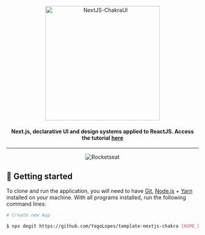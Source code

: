 <br>
<div align="center">
  <img width="300" alt="NextJS-ChakraUI" src="./.github/assets/Nextjs-ChakraUI.png" />

  <h4 align="center">
     Next.js, declarative UI and design systems applied to ReactJS. Access the tutorial <a href="https://www.youtube.com/watch?v=6TEo2AxW-oQ">here</a>
  </h4>
</div>

---

<p align="center">
  <img alt="Rocketseat" src="./.github/assets/login-rocketseat.png">
</p>

## 🚀 Getting started

To clone and run the application, you will need to have [Git](https://git-scm.com), [Node.js](https://nodejs.org) + [Yarn](https://yarnpkg.com) installed on your machine. With all programs installed, run the following command lines:

```bash
# Create new App

$ npx degit https://github.com/YagoLopes/template-nextjs-chakra [NOME_DO_PROJETO]

```
